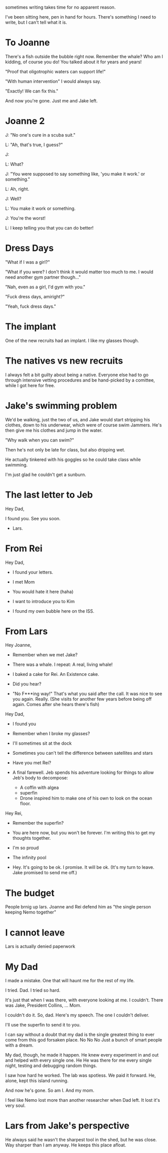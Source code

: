 sometimes writing takes time for no apparent reason.

I've been sitting here, pen in hand for hours.
There's something I need to write, but I can't tell what it is.

# To Joanne
There's a fish outside the bubble right now.
Remember the whale?
Who am I kidding, of course you do!
You talked about it for years and years!

"Proof that oligotrophic waters can support life!"

"With human intervention" I would always say.

"Exactly! We can fix this."

And now you're gone. Just me and Jake left.

# Joanne 2

J: "No one's cure in a scuba suit."

L: "Ah, that's true, I guess?"

J:

L: What?

J: "You were supposed to say something like, 'you make it work.' or something."

L: Ah, right.

J: Well?

L: You make it work or something.

J: You're the worst!

L: I keep telling you that you can do better!

# Dress Days
"What if I was a girl?"

"What if you were? I don't think it would matter too much to me. I would need another gym partner though..."

"Nah, even as a girl, I'd gym with you."

"Fuck dress days, amiright?"

"Yeah, fuck dress days."

# The implant
One of the new recruits had an implant.
I like my glasses though.

# The natives vs new recruits
I always felt a bit guilty about being a native.
Everyone else had to go through intensive vetting procedures and be hand-picked by a comittee, while I got here for free.

# Jake's swimming problem
We'd be walking, just the two of us, and Jake would start stripping his clothes, down to his underwear, which were of course swim Jammers.
He's then give me his clothes and jump in the water.

"Why walk when you can swim?"

Then he's not only be late for class, but also dripping wet.

He actually tinkered with his goggles so he could take class while swimming.

I'm just glad he couldn't get a sunburn.

# The last letter to Jeb
Hey Dad,

I found you.
See you soon.
- Lars.

# From Rei

Hey Dad,

- I found your letters.

- I met Mom

- You would hate it here (haha)

- I want to introduce you to Kim

- I found my own bubble here on the ISS.

# From Lars

Hey Joanne,

- Remember when we met Jake?

- There was a whale. I repeat: A real, living whale!

- I baked a cake for Rei. An Existence cake.

- Did you hear?

- "No F***ing way!" That's what you said after the call. It was nice to see you again. Really. (She visits for another few years before being off again. Comes after she hears there's fish)

Hey Dad,

- I found you

- Remember when I broke my glasses?

- I'll sometimes sit at the dock

- Sometimes you can't tell the difference between satellites and stars

- Have you met Rei?

- A final farewell.
  Jeb spends his adventure looking for things to allow Jeb's body to decompose:
  - A coffin with algea
  - superfin
  - Drone inspired him to make one of his own to look on the ocean floor.

Hey Rei,

- Remember the superfin?

- You are here now, but you won't be forever. I'm writing this to get my thoughts together.

- I'm so proud

- The infinity pool

- Hey. It's going to be ok. I promise. It will be ok. (It's my turn to leave. Jake promised to send me off.)

# The budget
People brnig up lars. Joanne and Rei defend him as "the single person keeping Nemo together"

# I cannot leave
Lars is actually denied paperwork

# My Dad

I made a mistake.
One that will haunt me for the rest of my life.

I tried.
Dad.
I tried so hard.

It's just that when I was there, with everyone looking at me.
I couldn't.
There was Jake, President Collins, ...
Mom.

I couldn't do it.
So, dad.
Here's my speech.
The one I couldn't deliver.

I'll use the superfin to send it to you.

I can say without a doubt that my dad is the single greatest thing to ever come from this god forsaken place.
No
No
No
Just a bunch of smart people with a dream.

My dad, though, he made it happen.
He knew every experiment in and out and helped with every single one.
He 
He was there for me every single night, testing and debugging random things.

I saw how hard he worked.
The lab was spotless.
We paid it forward.
He, alone, kept this island running.

And now he's gone.
So am I.
And my mom.

I feel like Nemo lost more than another researcher when Dad left.
It lost it's very soul.

# Lars from Jake's perspective

He always said he wasn't the sharpest tool in the shed, but he was close.
Way sharper than I am anyway.
He keeps this place afloat.

